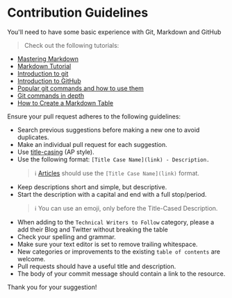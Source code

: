 # Contribution Guidelines

You'll need to have some basic experience with Git, Markdown and GitHub

> Check out the following tutorials:
  * [Mastering Markdown](https://guides.github.com/features/mastering-markdown/)
  * [Markdown Tutorial](https://www.markdowntutorial.com/)
  * [Introduction to git](https://www.freecodecamp.org/news/what-is-git-and-how-to-use-it-c341b049ae61/)  
  * [Introduction to GitHub](https://product.hubspot.com/blog/git-and-github-tutorial-for-beginners)
  * [Popular git commands and how to use them](https://rogerdudler.github.io/git-guide/)
  * [Git commands in depth](https://medium.com/@george.seif94/a-full-tutorial-on-how-to-use-github-88466bac7d42)
  * [How to Create a Markdown Table](https://www.makeuseof.com/tag/create-markdown-table/)

Ensure your pull request adheres to the following guidelines:

- Search previous suggestions before making a new one to avoid duplicates.
- Make an individual pull request for each suggestion.
- Use [title-casing](https://titlecaseconverter.com/) (AP style).
- Use the following format: `[Title Case Name](link) - Description.`
  > :information_source: [Articles](https://github.com/BolajiAyodeji/awesome-technical-writing#resources) should use the `[Title Case Name](link)` format.
- Keep descriptions short and simple, but descriptive.
- Start the description with a capital and end with a full stop/period.
  > :information_source: You can use an emoji, only before the Title-Cased Description.
- When adding to the `Technical Writers to Follow` category, please a add their Blog and Twitter without breaking the table
- Check your spelling and grammar.
- Make sure your text editor is set to remove trailing whitespace.
- New categories or improvements to the existing `table of contents` are welcome.
- Pull requests should have a useful title and description.
- The body of your commit message should contain a link to the resource.

Thank you for your suggestion!
